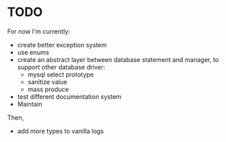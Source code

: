 # TODO

For now I'm currently:
- create better exception system
- use enums
- create an abstract layer between database statement and manager, to support other database driver:
  - mysql select prototype
  - sanitize value
  - mass produce
- test different documentation system
- Maintain

Then,
- add more types to vanilla logs

